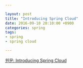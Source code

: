 ```yaml
---

layout: post
title: "Introducing Spring Cloud"
date: 2016-09-10 20:10:00 +0900
categories: spring
tags:
- spring
- spring cloud

---
```


[원문: Introducing Spring Cloud](https://spring.io/blog/2014/06/03/introducing-spring-cloud)


